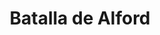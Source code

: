 ﻿---
title: "Batalla de Alford"
permalink: periodes_1024.html
layout: periode
dataInici: 1645-07-02
sidebar: periodes
pares:
  - id: 522
    title: "Primera Guerra Civil Inglesa"
    dataInici: "(1642)"
    dataFi: "(1646)"

fills:
jocsPrincipals:
jocsEscenaris:
jocsEpoca:
  - title: "Royalists & Roundheads II"
    bggId: 10885
    escenari: "Alford"
    dataInici: 
    dataFi: 

jocsEpocaEscenaris:
---
